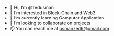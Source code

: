 - 👋 Hi, I’m @zedusman
- 👀 I’m interested in Block-Chain and Web3
- 🌱 I’m currently learning Computer Application
- 💞️ I’m looking to collaborate on projects 
- 📫 You can reach me at usmanzed6@gmail.com

<!---
zedusman/zedusman is a ✨ special ✨ repository because its `README.md` (this file) appears on your GitHub profile.
You can click the Preview link to take a look at your changes.
--->
